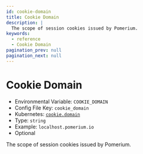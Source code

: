 ```yaml
---
id: cookie-domain
title: Cookie Domain
description: |
  The scope of session cookies issued by Pomerium.
keywords:
  - reference
  - Cookie Domain
pagination_prev: null
pagination_next: null
---
```


# Cookie Domain

- Environmental Variable: `COOKIE_DOMAIN`
- Config File Key: `cookie_domain`
- Kubernetes: [`cookie.domain`](/docs/deploying/k8s/reference#cookie)
- Type: `string`
- Example: `localhost.pomerium.io`
- Optional

The scope of session cookies issued by Pomerium.
